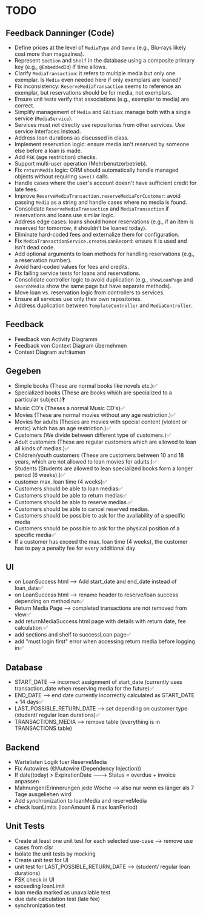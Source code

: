 # TODO

## Feedback Danninger (Code)

- Define prices at the level of `MediaType` and `Genre` (e.g., Blu-rays likely cost more than magazines).
- Represent `Section` and `Shelf` in the database using a composite primary key (e.g., `@EmbeddedId`) if time allows.
- Clarify `MediaTransaction`: it refers to multiple media but only one exemplar. Is `Media` even needed here if only exemplars are loaned?
- Fix inconsistency: `ReserveMediaTransaction` seems to reference an exemplar, but reservations should be for media, not exemplars.
- Ensure unit tests verify that associations (e.g., exemplar to media) are correct.
- Simplify management of `Media` and `Edition`: manage both with a single service (`MediaService`).
- Services must not directly use repositories from other services. Use service interfaces instead.
- Address loan durations as discussed in class.
- Implement reservation logic: ensure media isn't reserved by someone else before a loan is made.
- Add `FSK` (age restriction) checks.
- Support multi-user operation (Mehrbenutzerbetrieb).
- Fix `returnMedia` logic: ORM should automatically handle managed objects without requiring `save()` calls.
- Handle cases where the user's account doesn't have sufficient credit for late fees.
- Improve `ReserveMediaTransaction.reserveMediaForCustomer`: avoid passing `Media` as a string and handle cases where no media is found.
- Consolidate `ReserveMediaTransaction` and `MediaTransaction` if reservations and loans use similar logic.
- Address edge cases: loans should honor reservations (e.g., if an item is reserved for tomorrow, it shouldn't be loaned today).
- Eliminate hard-coded fees and externalize them for configuration.
- Fix `MediaTransactionService.createLoanRecord`: ensure it is used and isn't dead code.
- Add optional arguments to loan methods for handling reservations (e.g., a reservation number).
- Avoid hard-coded values for fees and credits.
- Fix failing service tests for loans and reservations.
- Consolidate controller logic to avoid duplication (e.g., `showLoanPage` and `searchMedia` show the same page but have separate methods).
- Move loan vs. reservation logic from controllers to services.
- Ensure all services use only their own repositories.
- Address duplication between `TemplateController` and `MediaController`.


## Feedback

- Feedback von Activity Diagramm
- Feedback von Context Diagram übernehmen
- Context Diagram aufräumen

## Gegeben

- Simple books (These are normal books like novels etc.)✅
- Specialized books (These are books which are specialized to a particular subject.)❓
- Music CD's (Theses a normal Music CD's)✅
- Movies (These are normal movies without any age restriction.)✅
- Movies for adults (Theses are movies with special content (violent or erotic) which has an age restriction.)✅
- Customers (We divide between different type of customers.)✅
- Adult customers (These are regular customers which are allowed to loan all kinds of medias.)✅
- Children/youth customers (These are customers between 10 and 18 years, which are not allowed to loan movies for adults.)✅
- Students (Students are allowed to lean specialized books form a longer period (6 weeks).)✅
- customer max. loan time (4 weeks)✅
- Customers should be able to loan medias✅
- Customers should be able to return medias✅
- Customers should be able to reserve medias.✅
- Customers should be able to cancel reserved medias.
- Customers should be possible to ask for the availability of a specific media
- Customers should be possible to ask for the physical position of a specific media✅
- If a customer has exceed the max. loan time (4 weeks), the customer has to pay a penalty fee for every additional day

## UI

- on LoanSuccess html --> Add start_date and end_date instead of loan_date✅
- on LoanSuccess html --> rename header to reserve/loan success depending on method run✅
- Return Media Page --> completed transactions are not removed from view✅
- add returnMediaSuccess html page with details with return date, fee calculation ✅ 
- add sections and shelf to successLoan page✅
- add "must login first" error when accessing return media before logging in✅

## Database

- START_DATE --> incorrect assignment of start_date (currently uses transaction_date when reserving media for the future)✅
- END_DATE --> end date currently incorrectly calculated as START_DATE + 14 days✅
- LAST_POSSIBLE_RETURN_DATE --> set depending on customer type (student/ regular loan durations)✅
- TRANSACTIONS_MEDIA --> remove table (everything is in TRANSACTIONS table)

## Backend

- Wartelisten Logik fuer ReserveMedia
- Fix Autowires (@Autowire (Dependency Injection))
- If date(today) > ExpirationDate ---> Status = overdue + invoice anpassen
- Mahnungen/Erinnerungen jede Woche --> also nur wenn es länger als 7 Tage ausgeliehen wird
- Add synchronization to loanMedia and reserveMedia
- check loanLimits (loanAmount & max loanPeriod)

## Unit Tests

- Create at least one unit test for each selected use-case --> remove use cases from clsr
- Isolate the unit tests by mocking
- Create unit test for UI
- unit test for LAST_POSSIBLE_RETURN_DATE --> (student/ regular loan durations)
- FSK check in UI
- exceeding loanLimit
- loan media marked as unavailable test
- due date calculation test (late fee)
- synchronization test
